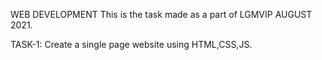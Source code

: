 WEB DEVELOPMENT
This is the task made as a part of LGMVIP AUGUST 2021.

TASK-1: Create a single page website using HTML,CSS,JS.
